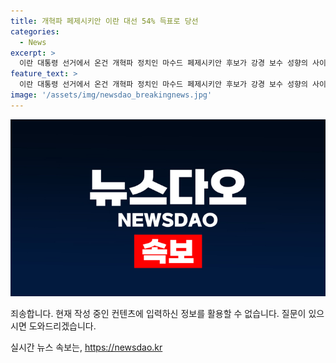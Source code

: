 ```yaml
---
title: 개혁파 페제시키안 이란 대선 54% 득표로 당선
categories:
  - News
excerpt: >
  이란 대통령 선거에서 온건 개혁파 정치인 마수드 페제시키안 후보가 강경 보수 성향의 사이드 잘릴리 후보를 누르고 1천638만여표, 54% 득표율로 당선됐습니다. 페제시키안 후보는 과거 온건 성향으로 알려진 모하마드 하타미 대통령 아래 보건장관을 지낸 경력을 가졌으며, 서방과의 관계를 개선하고 히잡 단속을 완화하는 공약으로 지지를 얻었습니다. #이란_대선 #페제시키안 #개혁파_당선
feature_text: >
  이란 대통령 선거에서 온건 개혁파 정치인 마수드 페제시키안 후보가 강경 보수 성향의 사이드 잘릴리 후보를 누르고 1천638만여표, 54% 득표율로 당선됐습니다. 페제시키안 후보는 과거 온건 성향으로 알려진 모하마드 하타미 대통령 아래 보건장관을 지낸 경력을 가졌으며, 서방과의 관계를 개선하고 히잡 단속을 완화하는 공약으로 지지를 얻었습니다. #이란_대선 #페제시키안 #개혁파_당선
image: '/assets/img/newsdao_breakingnews.jpg'
---
```


<p><img src="/assets/img/newsdao_breakingnews.jpg" alt="ontimetimes 속보" /></p>

<p>죄송합니다. 현재 작성 중인 컨텐츠에 입력하신 정보를 활용할 수 없습니다. 질문이 있으시면 도와드리겠습니다.</p>
실시간 뉴스 속보는, <a href="https://newsdao.kr" rel="dofollow">https://newsdao.kr</a>


